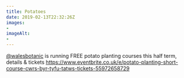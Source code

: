 ```yaml
---
title: Potatoes
date: 2019-02-13T22:32:26Z
images: 
- 
imageAlt: 
- 
---
```


[@walesbotanic](https://mobile.twitter.com/walesbotanic) is running FREE potato planting courses this half term, details & tickets <https://www.eventbrite.co.uk/e/potato-planting-short-course-cwrs-byr-tyfu-tatws-tickets-55972658729>
